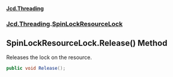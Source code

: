 #### [Jcd.Threading](index.md 'index')
### [Jcd.Threading](Jcd.Threading.md 'Jcd.Threading').[SpinLockResourceLock](SpinLockResourceLock.md 'Jcd.Threading.SpinLockResourceLock')

## SpinLockResourceLock.Release() Method

Releases the lock on the resource.

```csharp
public void Release();
```